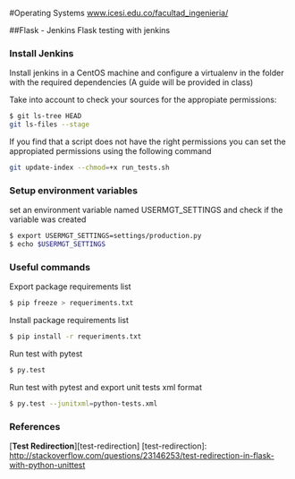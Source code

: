 #Operating Systems www.icesi.edu.co/facultad_ingenieria/

##Flask - Jenkins
Flask testing with jenkins

### Install Jenkins
Install jenkins in a CentOS machine and configure a virtualenv in the folder with the
required dependencies (A guide will be provided in class)

Take into account to check your sources for the appropiate permissions:

```sh
$ git ls-tree HEAD
git ls-files --stage
```

If you find that a script does not have the right permissions you can set the appropiated permissions using the
following command

```sh
git update-index --chmod=+x run_tests.sh
```

### Setup environment variables
set an environment variable named USERMGT_SETTINGS and check if the variable was created

```sh
$ export USERMGT_SETTINGS=settings/production.py
$ echo $USERMGT_SETTINGS
```

### Useful commands

Export package requirements list

```sh
$ pip freeze > requeriments.txt
```

Install package requirements list

```sh
$ pip install -r requeriments.txt
```

Run test with pytest

```sh
$ py.test
```

Run test with pytest and export unit tests xml format

```sh
$ py.test --junitxml=python-tests.xml
```

### References

[**Test Redirection**][test-redirection]
[test-redirection]: http://stackoverflow.com/questions/23146253/test-redirection-in-flask-with-python-unittest



